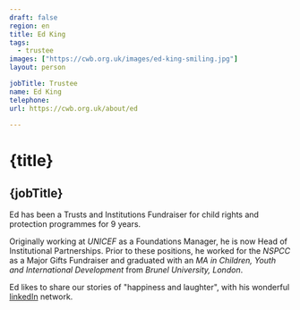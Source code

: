 ```yaml
---
draft: false
region: en
title: Ed King
tags:
  - trustee
images: ["https://cwb.org.uk/images/ed-king-smiling.jpg"]
layout: person

jobTitle: Trustee
name: Ed King
telephone: 
url: https://cwb.org.uk/about/ed

---
```


<!--SWAP:https://cwb.org.uk/images/close-up-of-edward.jpg-->

# {title}
## {jobTitle}

Ed has been a Trusts and Institutions Fundraiser for child rights and protection programmes for 9&nbsp;years.

Originally working at _UNICEF_ as a Foundations Manager, he is now Head of Institutional Partnerships. Prior to these positions, he worked for the _NSPCC_ as a Major Gifts Fundraiser and graduated with an _MA in Children, Youth and International Development_ from _Brunel&nbsp;University,&nbsp;London_.

Ed likes to share our stories of "happiness and laughter", with his wonderful [linkedIn](https://www.linkedin.com/in/ed-king-271a2140/detail/recent-activity/shares/) network.

<!--
• Ed King (rated out of 3):
- performance: posing tough questions like: "how do we know it's working?"
- what can he trust us to do for him?:
  - improve interactions
  - "outward facing board"
  - minimise conflict of interest
-->
